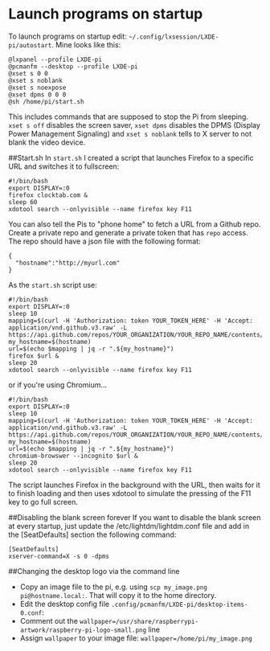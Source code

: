 # Launch programs on startup

To launch programs on startup edit: 
`~/.config/lxsession/LXDE-pi/autostart`. Mine looks like this:

```
@lxpanel --profile LXDE-pi
@pcmanfm --desktop --profile LXDE-pi
@xset s 0 0
@xset s noblank
@xset s noexpose
@xset dpms 0 0 0
@sh /home/pi/start.sh
```

This includes commands that are supposed to stop the Pi from sleeping. `xset s off` disables the screen saver, 
`xset dpms` disables the DPMS (Display Power Management Signaling) and `xset s noblank` tells to X server to not 
blank the video device.

##Start.sh
In `start.sh` I created a script that launches Firefox to a specific URL and 
switches it to fullscreen:

```
#!/bin/bash
export DISPLAY=:0
firefox clocktab.com &
sleep 60
xdotool search --onlyvisible --name firefox key F11
```
You can also tell the Pis to "phone home" to fetch a URL from a Github repo. Create a private repo and generate a private token that has `repo` access. The repo should have a json file with the following format:

```
{
  "hostname":"http://myurl.com"
}
```
As the `start.sh` script use:
```
#!/bin/bash
export DISPLAY=:0
sleep 10
mapping=$(curl -H 'Authorization: token YOUR_TOKEN_HERE' -H 'Accept: application/vnd.github.v3.raw' -L https://api.github.com/repos/YOUR_ORGANIZATION/YOUR_REPO_NAME/contents/PATH/TO/JSON/FILE)
my_hostname=$(hostname)
url=$(echo $mapping | jq -r ".${my_hostname}")
firefox $url &
sleep 20
xdotool search --onlyvisible --name firefox key F11
```
or if you're using Chromium...

```
#!/bin/bash
export DISPLAY=:0
sleep 10
mapping=$(curl -H 'Authorization: token YOUR_TOKEN_HERE' -H 'Accept: application/vnd.github.v3.raw' -L https://api.github.com/repos/YOUR_ORGANIZATION/YOUR_REPO_NAME/contents/PATH/TO/JSON/FILE)
my_hostname=$(hostname)
url=$(echo $mapping | jq -r ".${my_hostname}")
chromium-browswer --incognito $url &
sleep 20
xdotool search --onlyvisible --name firefox key F11
```

The script launches Firefox in the background with the URL, then waits for it to 
finish loading and then uses xdotool to simulate the pressing of the F11 key to go full screen.

##Disabling the blank screen forever
If you want to disable the blank screen at every startup, just update the /etc/lightdm/lightdm.conf file and add in the [SeatDefaults] section the following command:

```
[SeatDefaults]
xserver-command=X -s 0 -dpms
```
##Changing the desktop logo via the command line
- Copy an image file to the pi, e.g. using `scp my_image.png pi@hostname.local:`. That will copy it to the home directory.
- Edit the desktop config file `.config/pcmanfm/LXDE-pi/desktop-items-0.conf`:
 - Comment out the `wallpaper=/usr/share/raspberrypi-artwork/raspberry-pi-logo-small.png` line
 - Assign `wallpaper` to your image file: `wallpaper=/home/pi/my_image.png`

